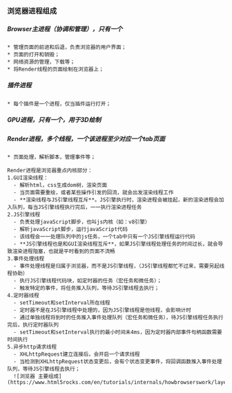 ### 浏览器进程组成
  ##### Browser主进程（协调和管理），只有一个
    * 管理页面的前进和后退，负责浏览器的用户界面；
    * 页面的打开和销毁；
    * 网络资源的管理，下载等；
    * 将Render线程的页面绘制在浏览器上；

  #####  插件进程
    * 每个插件是一个进程，仅当插件运行打开；

  ##### GPU进程，只有一个，用于3D绘制
  ##### Render进程，多个线程，一个该进程至少对应一个tab页面
    * 页面处理，解析脚本，管理事件等；

    Render进程是浏览器重点内核部分：
    1.GUI渲染线程：
      - 解析html，css生成dom树，渲染页面
      - 当页面需要重绘，或者某些操作引发的回流，就会出发渲染线程工作
      - **渲染线程与JS引擎线程互斥**。JS引擎执行时，渲染进程会被挂起，新的渲染进程会加入队列，每当JS引擎线程执行完后，一一执行渲染进程任务
    2.JS引擎线程
      - 负责处理javaScript脚步，也叫js内核（如：v8引擎）
      - 解析javaScript脚步，运行javaScript代码
      - 该线程会一一处理队列中的js任务，一个tab中只有一个JS引擎线程运行代码
      - **JS引擎线程也是和GUI渲染线程互斥**，如果JS引擎线程处理任务的时间过长，就会导致渲染进程阻塞，也就是平时看到的页面不流畅
    3.事件处理线程
      - 事件处理线程是归属于浏览器，而不是JS引擎线程，（JS引擎线程都忙不过来，需要另起线程协助）
      - 执行JS引擎线程代码块，如定时器的任务（宏任务和微任务）；
      - 触发特定的事件，将任务推入队列，等待JS引擎线程去执行；
    4.定时器线程
      - setTimeout和setInterval所在线程
      - 定时器不是在JS引擎线程中处理的，因为JS引擎线程是但线程，会影响计时
      - 通过单独线程将到时的任务推入事件处理队列（宏任务和微任务），待JS引擎线程任务执行完后，执行定时器队列
      - setTimeout和setInterval执行的最小时间未4ms，因为定时器内部事件句柄函数需要时间执行
    5.异步http请求线程
      - XHLhttpRequest建立连接后，会开启一个请求线程
      - 当检测到XHLhttpRequest状态变更后，会有个状态变更事件，将回调函数推入事件处理队列，等待JS引擎线程去执行；
      ![浏览器 主要组成](https://www.html5rocks.com/en/tutorials/internals/howbrowserswork/layers.png)
